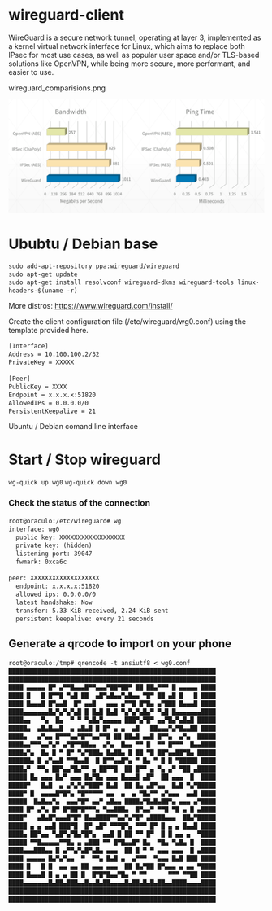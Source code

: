 # wireguard-client


WireGuard is a secure network tunnel, operating at layer 3, implemented as a kernel virtual network interface for Linux, which aims to replace both IPsec for most use cases, as well as popular user space and/or TLS-based solutions like OpenVPN, while being more secure, more performant, and easier to use.


wireguard_comparisions.png

![wireguard](wireguard_comparisions.png)

# Ububtu / Debian base

```
sudo add-apt-repository ppa:wireguard/wireguard
sudo apt-get update
sudo apt-get install resolvconf wireguard-dkms wireguard-tools linux-headers-$(uname -r)
```

More distros: https://www.wireguard.com/install/


Create the client configuration file (/etc/wireguard/wg0.conf) using the template provided here.

```
[Interface]
Address = 10.100.100.2/32
PrivateKey = XXXXX

[Peer]
PublicKey = XXXX
Endpoint = x.x.x.x:51820
AllowedIPs = 0.0.0.0/0
PersistentKeepalive = 21
```

Ubuntu / Debian comand line interface

# Start / Stop wireguard
`wg-quick up wg0` `wg-quick down wg0`


### Check the status of the connection

```
root@oraculo:/etc/wireguard# wg
interface: wg0
  public key: XXXXXXXXXXXXXXXXXX
  private key: (hidden)
  listening port: 39047
  fwmark: 0xca6c

peer: XXXXXXXXXXXXXXXXXXX
  endpoint: x.x.x.x:51820
  allowed ips: 0.0.0.0/0
  latest handshake: Now
  transfer: 5.33 KiB received, 2.24 KiB sent
  persistent keepalive: every 21 seconds
```

## Generate a qrcode to import on your phone

```
root@oraculo:/tmp# qrencode -t ansiutf8 < wg0.conf
█████████████████████████████████████████████████████████
█████████████████████████████████████████████████████████
████ ▄▄▄▄▄ █▀ ▄▀▀█▄▄▄█▀▀▄▄▄▀██▀██▀ ██ ██▄▀▀▀ █ ▄▄▄▄▄ ████
████ █   █ █▀▀█ ▀▄█ ██  ▄█▀▄█▄▄▀▄█▄▄ ▀█▀ ██ ▄█ █   █ ████
████ █▄▄▄█ █▀▄▄█  █▀ ▄▄█   ▄▄▄ ▄▀▀█ █▀█▄ ▄▀███ █▄▄▄█ ████
████▄▄▄▄▄▄▄█▄▀▄▀▄▀▄█ █ █▄█ █▄█ ▀▄▀▄▀▄█▄▀ ▀▄█ █▄▄▄▄▄▄▄████
████▄▄   ▀▄  █▄  ▀ ▀ ▀▄█▄▀▄▄▄▄▄ ███▀▄▀█▀ ▄▄▀█▄▀▄█▄█ █████
█████▄  ▄█▄█▄▄█  ▄ ▄█▄█ █ █▀ ▄ ▄  ▄█   ██▄▄▄▀▄▀█▄▄██ ████
████▄   ▄▀▄▄ █▀▀▀▄▄▀█▀▀▄▄▀▀█ ██ ██▄█ ▄▄█ █▀▀▄  ▄▀▄  █████
████▄▄▀▀▀▄▄▀▄▀ ▄▀█▀▀██▄▄  ▄▀▄  █▄▄ ▀▀ █  ▀▀ █▀▀▀  █▄▄████
████▄▀▄  █▄ █ ▀ █▀ ▀▄▀███▄ █▄██▄ █ ██ ▀█ ██▀▄▄██▀█▄ █████
██████▄ █ ▄▀▄▄█ ▀▀█▄▄█  █ █▀▀▄▄█▀▄ ▀ █▄ ▀ █ █ ▀█████ ████
████▄▀  ▀▀▄ ██▀▄▄▀█▄▀▀ ▄ ██▀▀█  ██ █▀▀ ▄ ▀▄ ▄▀ ▀██ ▄█████
█████ █▄ ▄▄▄ █▄▀ ▄▄▄ █▄▀█▄ ▄▄▄ █▄▄▄█ ▄█▀  ██ ▄▄▄  █  ████
█████▀   █▄█  ▄ ▄▀▄▀▄▀███▀ █▄█  ██ █▄ ▄█▀▄▄  █▄█ ▀▄▀█████
████▀ █  ▄▄▄▄█▀█▀▄ ▀█▀▀▀▀▀ ▄▄  ▄  ▄ ▀█▄▀▀ ▄▀▄▄▄  ▄▄█ ████
█████  █▄█▄▄▀▄  ▄▄▄▀█▀ ▄▄▀ ▄█▄▄ ████▄▀█▄█▄██▀▄ ▄▄▄ ▄▀████
████ █▀ ▄▀▄ █▀ █▀██▀█▀▀▀▄ ▀▄▄███▄  █▀▄▄▀ ▀▀█ ▀█ ▄ █ ▄████
████▀   ▄█▄█▀▄▄▄█▀█▀ █▄▄████▀▀▄▄▀▄▀█▀ ▄████▄▄▄  ██▄▀█████
█████ ▄ ▄ ▄▄█ ███▀█  █▀ ▄█▀ ▀▀▀█▀▄ ▀▀▀ █▀ █ ▄ ▄ █▄▄█ ████
████▄ ██▀▄▄ ▀▄█▀▄▀█▄▀█▀▄  ▄▄█ █ ██ ▀▀ █▀  █ █ ▄▄ ▄  ▀████
█████ ▀▀█▄▄▄▄▄▀▀█▄ ▄ ▄███ ▀▀ █▀█▄▄█▀ █▄  ▀█▄ ▀▄█▄ █  ████
████▄▄▄███▄▄ █ ▄▀▀▄▀▄█▀▄█▄ ▄▄▄  ██ █ ▀ ▀ ▄▄▄ ▄▄▄  █ ▄████
████ ▄▄▄▄▄ █▄▀▄▀▄▄  ▀  ▀▀▄ █▄█ ▄  ▄▀▀▀  ▀▄▄▄ █▄█ ███ ████
████ █   █ █  ▄▄ ▄▄ ██ ▄▄▄ ▄▄▄  ██ █▄▀██ █▀▄▄▄ ▄ ▄▄ ▀████
████ █▄▄▄█ █ ▄ ▄ ██ █  █▀█▀█▄▄▀█▄ ▀ ▀▀      ▀▀▀ ▀▀██ ████
████▄▄▄▄▄▄▄█▄██▄███▄▄█▄▄█▄██▄▄▄▄█▄██▄█▄█▄██▄▄████▄▄▄▄████
█████████████████████████████████████████████████████████
█████████████████████████████████████████████████████████
```
